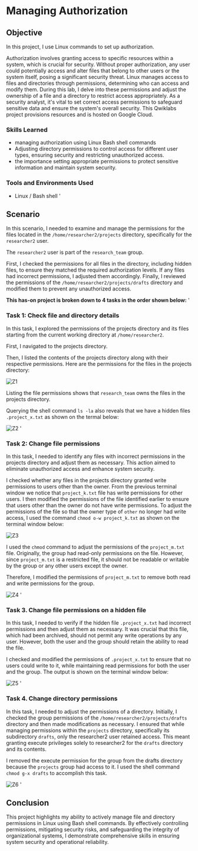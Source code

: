# Managing Authorization

## Objective
In this project, I use Linux commands to set up authorization.

Authorization involves granting access to specific resources within a system, which is crucial for security. Without proper authorization, any user could potentially access and alter files that belong to other users or the system itself, posing a significant security threat. Linux manages access to files and directories through permissions, determining who can access and modify them. During this lab, I delve into these permissions and adjust the ownership of a file and a directory to restrict access appropriately.
As a security analyst, it's vital to set correct access permissions to safeguard sensitive data and ensure the system's overall security.
This Qwiklabs project provisions resources and is hosted on Google Cloud. 

### Skills Learned

- managing authorization using Linux Bash shell commands
- Adjusting directory permissions to control access for different user types, ensuring security and restricting unauthorized access.
- the importance setting appropriate permissions to protect sensitive information and maintain system security.

### Tools and Environments Used

- Linux / Bash shell
'

## Scenario
In this scenario, I needed to examine and manage the permissions for the files located in the `/home/researcher2/projects` directory, specifically for the `researcher2` user.

The `researcher2` user is part of the `research_team` group.

First, I checked the permissions for all files in the directory, including hidden files, to ensure they matched the required authorization levels. If any files had incorrect permissions, I adjusted them accordingly. Finally, I reviewed the permissions of the `/home/researcher2/projects/drafts` directory and modified them to prevent any unauthorized access.

**This has-on project is broken down to 4 tasks in the order shown below:**
'

 ### Task 1: Check file and directory details

In this task, I explored the permissions of the projects directory and its files starting from the current working directory at `/home/researcher2`.

First, I navigated to the projects directory.

Then, I listed the contents of the projects directory along with their respective permissions.
Here are the permissions for the files in the projects directory:

![Z1](https://github.com/godfreyndlovu/Managing-Authorization/assets/102636518/d0991645-5dd6-48c8-9cee-fb4a639b2807)

Listing the file permissions shows that `research_team` owns the files in the projects directory.

Querying the shell command `ls -la` also reveals that we have a hidden files `.project_x.txt` as shown on the termal below:

![Z2](https://github.com/godfreyndlovu/Managing-Authorization/assets/102636518/c0df1d44-9ee3-4c20-b701-f1efbdfd0add)
'

 ### Task 2: Change file permissions
In this task, I needed to identify any files with incorrect permissions in the projects directory and adjust them as necessary. This action aimed to eliminate unauthorized access and enhance system security.

I checked whether any files in the projects directory granted write permissions to users other than the owner.
From the previous terminal window we notice that `project_k.txt` file has write permissions for other users. I then modified the permissions of the file identified earlier to ensure that users other than the owner do not have write permissions. To adjust the permissions of the file so that the owner type of `other` no longer had write access, I used the command `chmod o-w project_k.txt` as shown on the terminal window below:

![Z3](https://github.com/godfreyndlovu/Managing-Authorization/assets/102636518/14ad6ccc-44c1-4e03-89f9-3c9cf0d374f8)

I used the `chmod` command to adjust the permissions of the `project_m.txt` file. Originally, the group had read-only permissions on the file. However, since `project_m.txt` is a restricted file, it should not be readable or writable by the group or any other users except the owner.

Therefore, I modified the permissions of `project_m.txt` to remove both read and write permissions for the group.

![Z4](https://github.com/godfreyndlovu/Managing-Authorization/assets/102636518/50430ee2-bdd2-47ac-87ac-21f0547ef541)
'

### Task 3. Change file permissions on a hidden file
In this task, I needed to verify if the hidden file `.project_x.txt` had incorrect permissions and then adjust them as necessary. It was crucial that this file, which had been archived, should not permit any write operations by any user. However, both the user and the group should retain the ability to read the file.

I checked and modified the permissions of `.project_x.txt` to ensure that no users could write to it, while maintaining read permissions for both the user and the group.
The output is shown on the terminal window below:

![Z5](https://github.com/godfreyndlovu/Managing-Authorization/assets/102636518/772c9bed-8136-42ad-8a45-48163332124d)
'

### Task 4. Change directory permissions
In this task, I needed to adjust the permissions of a directory. Initially, I checked the group permissions of the `/home/researcher2/projects/drafts` directory and then made modifications as necessary. I ensured that while managing permissions within the `projects` directory, specifically its subdirectory `drafts`, only the researcher2 user retained access. This meant granting execute privileges solely to researcher2 for the `drafts` directory and its contents.

I removed the execute permission for the group from the drafts directory because the `projects` group had access to it. I used the shell command `chmod g-x drafts` to accomplish this task.

![Z6](https://github.com/godfreyndlovu/Managing-Authorization/assets/102636518/265a3ec5-a31b-4e99-a4a1-b9eacd551d2b)
'

## Conclusion

This project highlights my ability to actively manage file and directory permissions in Linux using Bash shell commands. By effectively controlling permissions, mitigating security risks, and safeguarding the integrity of organizational systems, I demonstrate comprehensive skills in ensuring system security and operational reliability.
